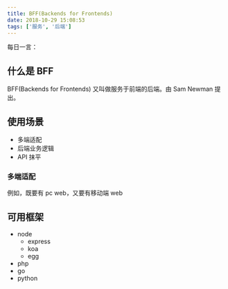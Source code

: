```yaml
---
title: BFF(Backends for Frontends)
date: 2018-10-29 15:08:53
tags: ['服务', '后端']
---
```


每日一言：

## 什么是 BFF

BFF(Backends for Frontends) 又叫做服务于前端的后端。由 Sam Newman 提出。

## 使用场景

- 多端适配
- 后端业务逻辑
- API 抹平

### 多端适配

例如，既要有 pc web，又要有移动端 web

## 可用框架

- node
    - express
    - koa
    - egg
- php
- go
- python
